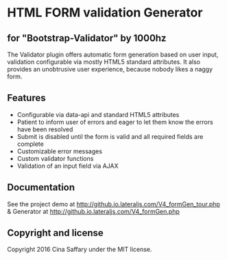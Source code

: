 # HTML FORM validation Generator 
## for "Bootstrap-Validator" by 1000hz 
The Validator plugin offers automatic form generation based on user input, validation configurable via mostly HTML5 standard attributes.
It also provides an unobtrusive user experience, because nobody likes a naggy form.

## Features
- Configurable via data-api and standard HTML5 attributes
- Patient to inform user of errors and eager to let them know the errors have been resolved
- Submit is disabled until the form is valid and all required fields are complete
- Customizable error messages
- Custom validator functions
- Validation of an input field via AJAX



## Documentation

See the project demo  at http://github.io.lateraljs.com/V4_formGen_tour.php
& Generator  at http://github.io.lateraljs.com/V4_formGen.php


## Copyright and license
Copyright 2016 Cina Saffary under the MIT license.
